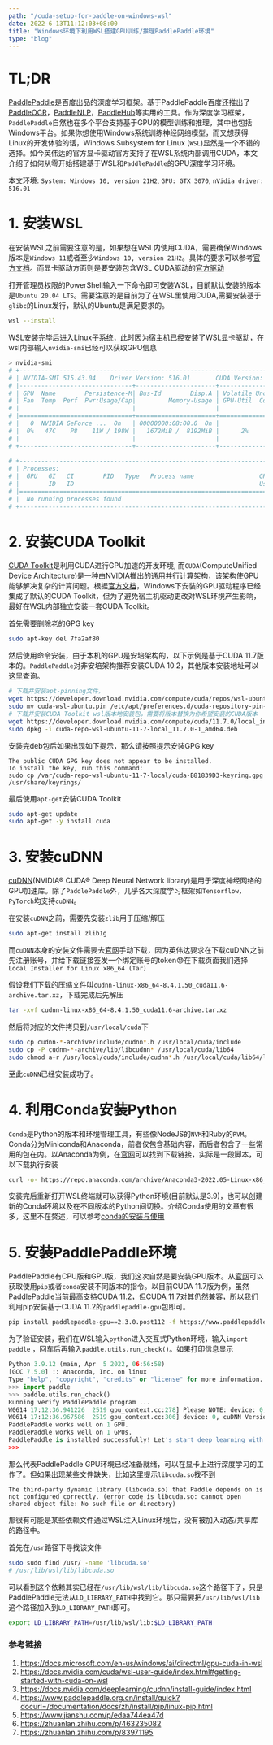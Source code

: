 ```yaml
---
path: "/cuda-setup-for-paddle-on-windows-wsl"
date: 2022-6-13T11:12:03+08:00
title: "Windows环境下利用WSL搭建GPU训练/推理PaddlePaddle环境"
type: "blog"
---
```


# TL;DR

[PaddlePaddle](https://github.com/PaddlePaddle/Paddle)是百度出品的深度学习框架。基于PaddlePaddle百度还推出了[PaddleOCR](https://github.com/PaddlePaddle/PaddleOCR)，[PaddleNLP](https://github.com/PaddlePaddle/PaddleNLP)，[PaddleHub](https://github.com/PaddlePaddle/PaddleHub)等实用的工具。作为深度学习框架，`PaddlePaddle`自然也在多个平台支持基于GPU的模型训练和推理，其中也包括Windows平台。如果你想使用Windows系统训练神经网络模型，而又想获得Linux的开发体验的话，Windows Subsystem for Linux (`WSL`)显然是一个不错的选择。如今英伟达的官方显卡驱动官方支持了在WSL系统内部调用CUDA，本文介绍了如何从零开始搭建基于WSL和`PaddlePaddle`的GPU深度学习环境。

本文环境: `System: Windows 10, version 21H2`, `GPU: GTX 3070`, `nVidia driver: 516.01`

# 1. 安装WSL
在安装WSL之前需要注意的是，如果想在WSL内使用CUDA，需要确保Windows版本是`Windows 11`或者至少`Windows 10, version 21H2`。具体的要求可以参考[官方文档](https://docs.microsoft.com/en-us/windows/ai/directml/gpu-cuda-in-wsl)。而显卡驱动方面则是要安装包含WSL CUDA驱动的[官方驱动](https://www.nvidia.com/download/index.aspx)

打开管理员权限的PowerShell输入一下命令即可安装WSL，目前默认安装的版本是`Ubuntu 20.04 LTS`。需要注意的是目前为了在WSL里使用CUDA,需要安装基于`glibc`的Linux发行，默认的Ubuntu是满足要求的。
```bash
wsl --install
```

WSL安装完毕后进入Linux子系统，此时因为宿主机已经安装了WSL显卡驱动，在wsl内部输入`nvidia-smi`已经可以获取GPU信息
```bash
> nvidia-smi
# +-----------------------------------------------------------------------------+
# | NVIDIA-SMI 515.43.04    Driver Version: 516.01       CUDA Version: 11.7     |
# |-------------------------------+----------------------+----------------------+
# | GPU  Name        Persistence-M| Bus-Id        Disp.A | Volatile Uncorr. ECC |
# | Fan  Temp  Perf  Pwr:Usage/Cap|         Memory-Usage | GPU-Util  Compute M. |
# |                               |                      |               MIG M. |
# |===============================+======================+======================|
# |   0  NVIDIA GeForce ...  On   | 00000000:08:00.0  On |                  N/A |
# |  0%   47C    P8    11W / 198W |   1672MiB /  8192MiB |      2%      Default |
# |                               |                      |                  N/A |
# +-------------------------------+----------------------+----------------------+
                                                                               
# +-----------------------------------------------------------------------------+
# | Processes:                                                                  |
# |  GPU   GI   CI        PID   Type   Process name                  GPU Memory |
# |        ID   ID                                                   Usage      |
# |=============================================================================|
# |  No running processes found                                                 |
# +-----------------------------------------------------------------------------+
```

# 2. 安装CUDA Toolkit

[CUDA Toolkit](https://developer.nvidia.com/cuda-toolkit)是利用CUDA进行GPU加速的开发环境, 而`CUDA`(ComputeUnified Device Architecture)是一种由NVIDIA推出的通用并行计算架构，该架构使GPU能够解决复杂的计算问题。根据[官方文档](https://docs.nvidia.com/cuda/wsl-user-guide/index.html#getting-started-with-cuda-on-wsl)，Windows下安装的GPU驱动程序已经集成了默认的CUDA Toolkit，但为了避免宿主机驱动更改对WSL环境产生影响，最好在WSL内部独立安装一套CUDA Toolkit。

首先需要删除老的GPG key
```bash
sudo apt-key del 7fa2af80
```
然后使用命令安装，由于本机的GPU是安培架构的，以下示例是基于CUDA 11.7版本的。`PaddlePaddle`对非安培架构推荐安装CUDA 10.2，其他版本安装地址可以[这里](https://developer.nvidia.com/cuda-downloads?target_os=Linux&target_arch=x86_64&Distribution=WSL-Ubuntu&target_version=2.0)查询。
```bash
# 下载并安装apt-pinning文件，
wget https://developer.download.nvidia.com/compute/cuda/repos/wsl-ubuntu/x86_64/cuda-wsl-ubuntu.pin
sudo mv cuda-wsl-ubuntu.pin /etc/apt/preferences.d/cuda-repository-pin-600
# 下载并安装CUDA Toolkit wsl版本地安装包，需要将版本替换为你希望安装的CUDA版本
wget https://developer.download.nvidia.com/compute/cuda/11.7.0/local_installers/cuda-repo-wsl-ubuntu-11-7-local_11.7.0-1_amd64.deb
sudo dpkg -i cuda-repo-wsl-ubuntu-11-7-local_11.7.0-1_amd64.deb
```

安装完deb包后如果出现如下提示，那么请按照提示安装GPG key
```
The public CUDA GPG key does not appear to be installed.
To install the key, run this command:
sudo cp /var/cuda-repo-wsl-ubuntu-11-7-local/cuda-B81839D3-keyring.gpg /usr/share/keyrings/
```

最后使用`apt-get`安装CUDA Toolkit
```bash
sudo apt-get update
sudo apt-get -y install cuda
```

# 3. 安装cuDNN

[cuDNN](https://docs.nvidia.com/deeplearning/cudnn/install-guide/index.html)(NVIDIA® CUDA® Deep Neural Network library)是用于深度神经网络的GPU加速库。除了`PaddlePaddle`外，几乎各大深度学习框架如`Tensorflow`，`PyTorch`均支持`cuDNN`。

在安装`cuDNN`之前，需要先安装`zlib`用于压缩/解压
```bash
sudo apt-get install zlib1g
```

而`cuDNN`本身的安装文件需要去[官网](https://developer.nvidia.com/cudnn)手动下载，因为英伟达要求在下载cuDNN之前先注册账号，并给下载链接签发一个绑定账号的token😓在下载页面我们选择`Local Installer for Linux x86_64 (Tar)`

假设我们下载的压缩文件叫`cudnn-linux-x86_64-8.4.1.50_cuda11.6-archive.tar.xz`，下载完成后先解压
```bash
tar -xvf cudnn-linux-x86_64-8.4.1.50_cuda11.6-archive.tar.xz
```
然后将对应的文件拷贝到`/usr/local/cuda`下
```bash
sudo cp cudnn-*-archive/include/cudnn*.h /usr/local/cuda/include 
sudo cp -P cudnn-*-archive/lib/libcudnn* /usr/local/cuda/lib64 
sudo chmod a+r /usr/local/cuda/include/cudnn*.h /usr/local/cuda/lib64/libcudnn*
```
至此`cuDNN`已经安装成功了。

# 4. 利用Conda安装Python

`Conda`是Python的版本和环境管理工具，有些像NodeJS的`NVM`和Ruby的`RVM`。Conda分为Miniconda和Anaconda，前者仅包含基础内容，而后者包含了一些常用的包在内。以Anaconda为例，在[官网](https://www.anaconda.com/products/distribution)可以找到下载链接，实际是一段脚本，可以下载执行安装
```bash
curl -o- https://repo.anaconda.com/archive/Anaconda3-2022.05-Linux-x86_64.sh | bash
```
安装完后重新打开WSL终端就可以获得Python环境(目前默认是3.9)，也可以创建新的Conda环境以及在不同版本的Python间切换。介绍Conda使用的文章有很多，这里不在赘述，可以参考[conda的安装与使用](https://www.jianshu.com/p/edaa744ea47d)

# 5. 安装PaddlePaddle环境

PaddlePaddle有CPU版和GPU版，我们这次自然是要安装GPU版本。从[官网](https://www.paddlepaddle.org.cn/install/quick?docurl=/documentation/docs/zh/install/pip/linux-pip.html)可以获取使用`pip`或者`conda`安装不同版本的指令。以目前CUDA 11.7版为例，虽然PaddlePaddle当前最高支持CUDA 11.2，但CUDA 11.7对其仍然兼容，所以我们利用pip安装基于CUDA 11.2的`paddlepaddle-gpu`包即可。
```bash
pip install paddlepaddle-gpu==2.3.0.post112 -f https://www.paddlepaddle.org.cn/whl/linux/mkl/avx/stable.html
```
为了验证安装，我们在WSL输入`python`进入交互式Python环境，输入`import paddle` ，回车后再输入`paddle.utils.run_check()`。如果打印信息显示
```python
Python 3.9.12 (main, Apr  5 2022, 06:56:58) 
[GCC 7.5.0] :: Anaconda, Inc. on linux
Type "help", "copyright", "credits" or "license" for more information.
>>> import paddle
>>> paddle.utils.run_check()
Running verify PaddlePaddle program ... 
W0614 17:12:36.941226  2519 gpu_context.cc:278] Please NOTE: device: 0, GPU Compute Capability: 8.6, Driver API Version: 11.7, Runtime API Version: 11.2
W0614 17:12:36.967586  2519 gpu_context.cc:306] device: 0, cuDNN Version: 8.4.
PaddlePaddle works well on 1 GPU.
PaddlePaddle works well on 1 GPUs.
PaddlePaddle is installed successfully! Let's start deep learning with PaddlePaddle now.
>>> 
```
那么代表PaddlePaddle GPU环境已经准备就绪，可以在显卡上进行深度学习的工作了。但如果出现某些文件缺失，比如这里提示`libcuda.so`找不到
```
The third-party dynamic library (libcuda.so) that Paddle depends on is not configured correctly. (error code is libcuda.so: cannot open shared object file: No such file or directory)
```
那很有可能是某些依赖文件通过WSL注入Linux环境后，没有被加入动态/共享库的路径中。

首先在`/usr`路径下寻找该文件
```bash
sudo sudo find /usr/ -name 'libcuda.so'
# /usr/lib/wsl/lib/libcuda.so
```
可以看到这个依赖其实已经在`/usr/lib/wsl/lib/libcuda.so`这个路径下了，只是PaddlePaddle无法从`LD_LIBRARY_PATH`中找到它。那只需要把`/usr/lib/wsl/lib`这个路径加入到`LD_LIBRARY_PATH`即可。
```bash
export LD_LIBRARY_PATH=/usr/lib/wsl/lib:$LD_LIBRARY_PATH
```

### 参考链接
1. https://docs.microsoft.com/en-us/windows/ai/directml/gpu-cuda-in-wsl
2. https://docs.nvidia.com/cuda/wsl-user-guide/index.html#getting-started-with-cuda-on-wsl
3. https://docs.nvidia.com/deeplearning/cudnn/install-guide/index.html
4. https://www.paddlepaddle.org.cn/install/quick?docurl=/documentation/docs/zh/install/pip/linux-pip.html
5. https://www.jianshu.com/p/edaa744ea47d
6. https://zhuanlan.zhihu.com/p/463235082
7. https://zhuanlan.zhihu.com/p/83971195